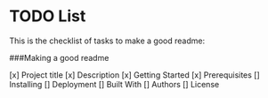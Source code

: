 
# TODO List
This is the checklist of tasks to make a good readme:

###Making a good readme

[x] Project title 
[x] Description
[x] Getting Started
[x] Prerequisites
[] Installing
[] Deployment
[] Built With
[] Authors
[] License